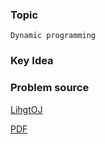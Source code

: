 
### Topic

    Dynamic programming


### Key Idea



### Problem source

[LihgtOJ](http://lightoj.com/volume_showproblem.php?problem=1200)

[PDF](http://lightoj.com/volume_showproblem.php?problem=1200&language=english&type=pdf)

